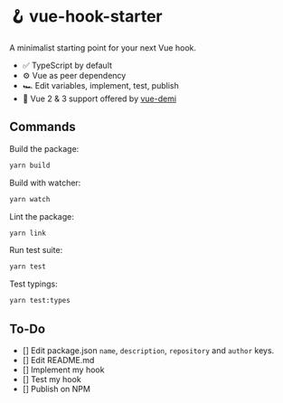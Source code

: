 # 🪝 vue-hook-starter

A minimalist starting point for your next Vue hook.

- ✅ TypeScript by default
- ⚙️ Vue as peer dependency
- 🏎 Edit variables, implement, test, publish
- 🤟 Vue 2 & 3 support offered by [vue-demi](https://github.com/antfu/vue-demi)

## Commands

Build the package:

```bash
yarn build
```

Build with watcher:

```bash
yarn watch
```

Lint the package:

```bash
yarn link
```

Run test suite:

```bash
yarn test
```

Test typings:

```bash
yarn test:types
```

## To-Do

- [] Edit package.json `name`, `description`, `repository` and `author` keys.
- [] Edit README.md
- [] Implement my hook
- [] Test my hook
- [] Publish on NPM
